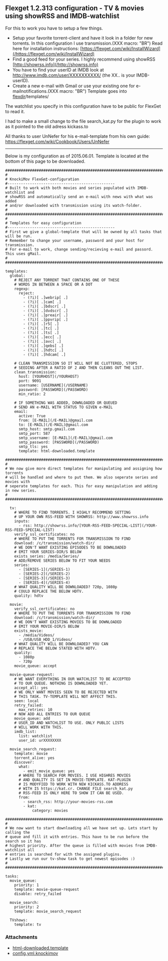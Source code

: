 ## Flexget 1.2.313 configuration - TV & movies using showRSS and IMDB-watchlist
For this to work you have to setup a few things.

* Setup your favorite torrent-client and have it look in a folder for new torrents. In this configuration I use transmission.(XXX macro: "BR") Read here for installation instructions: [https://flexget.com/wiki/InstallWizard](/https://flexget.com/wiki/InstallWizard)
* Find a good feed for your series. I highly recommend using showRSS [http://showrss.info](/http://showrss.info)
* You have to find your userID at IMDB look at http://www.imdb.com/user/XXXXXXXXXX/ (the XX.. is your IMDB-userID).
* Create a new e-mail with Gmail or use your existing one for e-mailnotifications.(XXX macro: "BR") Template goes into [flexdir](/flexdir)/templates/

The watchlist you specify in this configuration have to be public for FlexGet to read it.

I had to make a small change to the file search_kat.py for the plugin to work as it pointed to the old adress kickass.to

All thanks to user UnNefer for his e-mail-template from his own guide: https://flexget.com/wiki/Cookbook/Users/UnNefer

----

Below is my configuration as of 2015.06.01. Template is located at the bottom of this page to be downloaded.

```
#####################################################################################
#
# KnockiMov FlexGet-configuration
#------------------------------------------------
# Built to work with both movies and series populated with IMDB-watchlist and
# showRSS and automatically send an e-mail with news with what was added
# and/or downloaded with transmission using its watch-folder.
#
#####################################################################################
#
# Templates for easy configuration
#------------------------------------------------
# First we give a global-template that will be owned by all tasks that will be run.
# Remember to change your username, password and your host for transmission.
# For e-mail to work, change sending/recieving e-mail and passord. This uses gMail.
# 
#####################################################################################

templates:
  global:
    # REJECT ANY TORRENT THAT CONTAINS ONE OF THESE
    # WORDS IN BETWEEN A SPACE OR A DOT
    regexp:
      reject:
        - (?i)[ .]webrip[ .]
        - (?i)[ .]cam[ .]
        - (?i)[ .]bdscr[ .]
        - (?i)[ .]dvdscr[ .]
        - (?i)[ .]preair[ .]
        - (?i)[ .]ppvrip[ .]
        - (?i)[ .]r5[ .]
        - (?i)[ .]tc[ .]
        - (?i)[ .]ts[ .]
        - (?i)[ .]ecc[ .]
        - (?i)[ .]avc[ .]
        - (?i)[ .]qebs[ .]
        - (?i)[ .]hdtc[ .]
        - (?i)[ .]hdcam[ .]

    # CLEAN TRANSMISSION SO IT WILL NOT BE CLUTTERED, STOPS
    # SEEDING AFTER A RATIO OF 2 AND THEN CLEANS OUT THE LIST.
    clean_transmission:
      host: [YOURHOST](/YOURHOST)
      port: 9091
      username: [USERNAME](/USERNAME)
      password: [PASSWORD](/PASSWORD)
      min_ratio: 2

    # IF SOMETHING WAS ADDED, DOWNLOADED OR QUEUED
    # SEND AN e-MAIL WITH STATUS TO GIVEN e-MAIL
    email:
      active: True
      from: [E-MAIL](/E-MAIL)@gmail.com
      to: [E-MAIL](/E-MAIL)@gmail.com
      smtp_host: smtp.gmail.com
      smtp_port: 587
      smtp_username: [E-MAIL](/E-MAIL)@gmail.com
      smtp_password: [PASSWORD](/PASSWORD)
      smtp_tls: yes
      template: html-downloaded.template

#####################################################################################
#
# We now give more direct templates for manipulating and assigning how torrents
# will be handled and where to put them. We also seperate series and movies with
# seperate templates for each. This for easy manipulation and adding in new series.
#
#####################################################################################

  tv:
    # WHERE TO FIND TORRENTS. I HIGHLY RECOMMEND SETTING
    # UP YOUR OWN RSS-FEED WITH SHOWRSS: http://www.showrss.info
    inputs:
      - rss: http://showrss.info/[YOUR-RSS-FEED-SPECIAL-LIST](/YOUR-RSS-FEED-SPECIAL-LIST)
    verify_ssl_certificates: no
    # WHERE TO PUT THE TORRENTS FOR TRANSMISSION TO FIND
    download: /c/transmission/watch-dir/
    # WE DON'T WANT EXISTING EPISODES TO BE DOWNLOADED
    # EMIT YOUR SERIES-DIR/S BELOW 
    exists_series: /media/Series/
    # ADD/REMOVE SERIES BELOW TO FIT YOUR NEEDS
    series:
      - [SERIES-1](/SERIES-1)
      - [SERIES-2](/SERIES-2)
      - [SERIES-3](/SERIES-3)
      - [SERIES-4](/SERIES-4)
    # WHAT QUALITY WILL BE DOWNLOADED? 720p, 1080p
    # COULD REPLACE THE BELOW HDTV.
    quality: hdtv

  movie:
    verify_ssl_certificates: no
    # WHERE TO PUT THE TORRENTS FOR TRANSMISSION TO FIND
    download: /c/transmission/watch-dir/
    # WE DON'T WANT EXISTING MOVIES TO BE DOWNLOADED
    # EMIT YOUR MOVIE-DIR/S BELOW
    exists_movie:
      - /media/Videos/
      - /USB/USB_HDD_1/Videos/
    # WHAT QUALITY WILL BE DOWNLOADED? YOU CAN
    # REPLACE THE BELOW STATED WITH HDTV.
    quality:
      - 1080p
      - 720p
    movie_queue: accept

  movie-queue-request:
    # WE WANT EVERYTHING IN OUR WATCHLIST TO BE ACCEPTED
    # TO OUR QUEUE. NOTHING IS DOWNLOADED YET.
    accept_all: yes
    # WE ONLY WANT MOVIES SEEN TO BE REJECTED WITH
    # THIS TASK. TV-TEMPLATE WILL NOT AFFECT THIS.
    seen: local
    retry_failed:
      max_retries: 10
    # NOW ADD ALL ENTRIES TO OUR QUEUE
    movie_queue: add
    # USER_ID AND WATCHLIST TO USE. ONLY PUBLIC LISTS
    # WILL WORK WITH THIS.
    imdb_list:
      list: watchlist
      user_id: urXXXXXXXX

  movie_search_request:
    template: movie
    torrent_alive: yes
    discover:
      what:
        - emit_movie_queue: yes
      # WHERE TO SEARCH FOR MOVIES. I USE HIGHRES MOVIES
      # AND QUALITY IS SET IN MOVIE-TEMPLATE. KAT-PLUGIN
      # IS MODYFIED TO WORK WITH NEW KICKASS.TO ADDRESS
      # WITH IS https://kat.cr. CHANGE FILE search_kat.py
      # RSS-FEED IS ONLY HERE TO SHOW IT CAN BE USED.
      from:
        - search_rss: http://your-movies-rss.com
        - kat:
            category: movies

#####################################################################################
#
# We now want to start downloading all we have set up. Lets start by calling the
# queue and fill it with entries. This have to be run before the search so it has
# highest priority. After the queue is filled with movies from IMDB-watchlist all
# entries is searched for with the assigned plugins.
# Lastly we run our tv-show task to get newest episodes :)
#
#####################################################################################

tasks:
  movie_queue:
    priority: 1
    template: movie-queue-request
    disable: retry_failed

  movie_search:
    priority: 2
    template: movie_search_request

  TVshows:
    template: tv
```

### Attachments
* [html-downloaded.template](/attachments/Cookbook/Users/KnockiMov/html-downloaded.template)
* [config.yml.knockimov](/attachments/Cookbook/Users/KnockiMov/config.yml.knockimov)